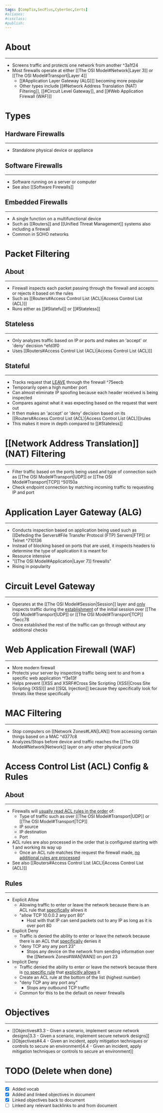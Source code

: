 ```yaml
---
tags: [CompTia,SecPlus,CyberSec,Certs]
#aliases:
#cssclass:
#publish:
---
```


# About
---
- Screens traffic and protects one network from another ^3a1f24
- Most firewalls operate at either [[The OSI Model#Network|Layer 3]] or [[The OSI Model#Transport|Layer 4]]
	- [[#Application Layer Gateway (ALG)]] becoming more popular
	- Other types include [[#Network Address Translation (NAT) Filtering]], [[#Circuit Level Gateway]], and [[#Web Application Firewall (WAF)]]

# Types

## Hardware Firewalls
---
- Standalone physical device or appliance

## Software Firewalls
---
- Software running on a server or computer
- See also [[Software Firewalls]]

## Embedded Firewalls
---
- A single function on a multifunctional device
- Such as [[Routers]] and [[Unified Threat Management]] systems also including a firewall
- Common in SOHO networks

# Packet Filtering

## About
---
- Firewall inspects each packet passing through the firewall and accepts or rejects it based on the rules
- Such as [[Routers#Access Control List (ACL)|Access Control List (ACL)]]
- Runs either as [[#Stateful]] or [[#Stateless]]

## Stateless
---
- Only analyzes traffic based on IP or ports and makes an 'accept' or 'deny' decision ^efd3f0
- Uses [[Routers#Access Control List (ACL)|Access Control List (ACL)]]

## Stateful
---
- Tracks request that <u>LEAVE</u> through the firewall ^75eecb
- Temporarily open a high number port
- Can almost eliminate IP spoofing because each header received is being inspected
- Compares against what it was expecting based on the request that went out
- It then makes an 'accept' or 'deny' decision based on its [[Routers#Access Control List (ACL)|Access Control List (ACL)]]rules
- This makes it more in depth compared to [[#Stateless]]

# [[Network Address Translation]] (NAT) Filtering
---
- Filter traffic based on the ports being used and type of connection such as [[The OSI Model#Transport|UDP]] or [[The OSI Model#Transport|TCP]] ^50150a
- Check endpoint connection by matching incoming traffic to requesting IP and port

# Application Layer Gateway (ALG)
---
- Conducts inspection based on application being used such as [[Defeding the Servers#File Transfer Protocol (FTP) Servers|FTP]] or Telnet ^710136
- Instead of blocking based on ports that are used, it inspects headers to determine the type of application it is meant for
- Resource intensive
- "[[The OSI Model#Application|Layer 7]] firewalls"
- Rising in popularity

# Circuit Level Gateway
---
- Operates at the [[The OSI Model#Session|Session]] layer and <u>only</u> inspects traffic during the <u>establishment</u> of the initial session over [[The OSI Model#Transport|UDP]] or [[The OSI Model#Transport|TCP]] ^5ecc78
- Once established the rest of the traffic can go through without any additional checks

# Web Application Firewall (WAF)
---
- More modern firewall
- Protects your server by inspecting traffic being sent to and from a specific web application ^f3e13f
- Helps prevent [[XSS and XSRF#Cross Site Scripting (XSS)|Cross Site Scripting (XSS)]] and [[SQL Injection]] because they specifically look for threats like these specifically

# MAC Filtering
---
- Stop computers on [[Network Zones#LAN|LAN]] from accessing certain things based on a MAC ^d377c8
- Analyzes/Stops before device and traffic reaches the [[The OSI Model#Network|Network]] layer on any other physical ports

# Access Control List (ACL) Config & Rules

## About
---
- Firewalls will <u>usually read ACL rules in the order</u> of:
	- Type of traffic such as over [[The OSI Model#Transport|UDP]] or [[The OSI Model#Transport|TCP]]
	- IP source
	- IP destination
	- Port
- ACL rules are also processed in the order that is configured starting with 1 and working its way up
	- Once an ACL rule matches the request the firewall made, <u>no additional rules are processed</u>
- See also [[Routers#Access Control List (ACL)|Access Control List (ACL)]]

## Rules
---
- Explicit Allow
	- Allowing traffic to enter or leave the network because there is an ACL rule that <u>specifically</u> allows it
	- "allow TCP 10.0.0.2 any port 80"
		- Host with that IP can send packets out to any IP as long as it is over port 80
- Explicit Deny
	- Traffic is denied the ability to enter or leave the network because there is an ACL that <u>specifically</u> denies it
	- "deny TCP any any port 23"
		- Stops any device on the network from sending information over the [[Network Zones#WAN|WAN]] on port 23
- Implicit Deny
	- Traffic denied the ability to enter or leave the network because there is <u>no specific rule</u> that <u>explicitly allows</u> it
	- Create an ACL rule at the bottom of the list (highest number)
	- "deny TCP any any port any"
		- Stops any outbound TCP traffic
	- Common for this to be the default on newer firewalls

# Objectives
---
- [[Objectives#3.3 - Given a scenario, implement secure network designs|3.3 - Given a scenario, implement secure network designs]]
- [[Objectives#4.4 - Given an incident, apply mitigation techniques or controls to secure an environment|4.4 - Given an incident, apply mitigation techniques or controls to secure an environment]]

# TODO (Delete when done)
---
- [x] Added vocab
- [x] Added and linked objectives in document
- [x] Linked objectives back to document
- [ ] Linked any relevant backlinks to and from document